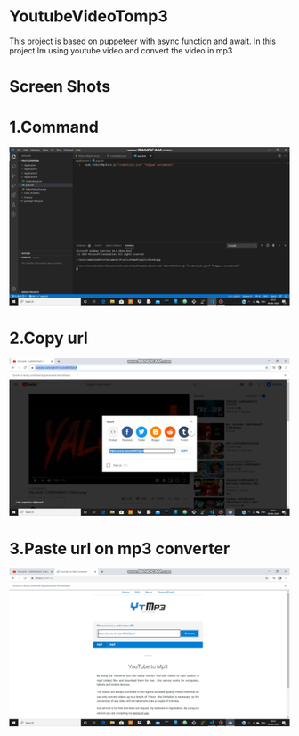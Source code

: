 # YoutubeVideoTomp3
This project is based on puppeteer with async function and await. In this project Im using youtube video and convert the video in mp3

# Screen Shots
# 1.Command 

<img src = "command.png">

# 2.Copy url

<img src = "Copy url.png">

# 3.Paste url on mp3 converter

<img src = "Paste.png">
